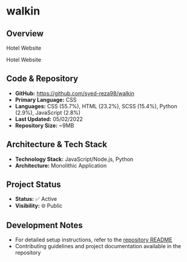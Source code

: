 # walkin
## Overview

Hotel Website

Hotel Website

## Code & Repository

- **GitHub:** https://github.com/syed-reza98/walkin
- **Primary Language:** CSS
- **Languages:** CSS (55.7%), HTML (23.2%), SCSS (15.4%), Python (2.9%), JavaScript (2.8%)
- **Last Updated:** 05/02/2022
- **Repository Size:** ~9MB

## Architecture & Tech Stack

- **Technology Stack:** JavaScript/Node.js, Python
- **Architecture:** Monolithic Application

## Project Status

- **Status:** ✅ Active
- **Visibility:** 🌐 Public

## Development Notes

- For detailed setup instructions, refer to the [repository README](https://github.com/syed-reza98/walkin#readme)
- Contributing guidelines and project documentation available in the repository
